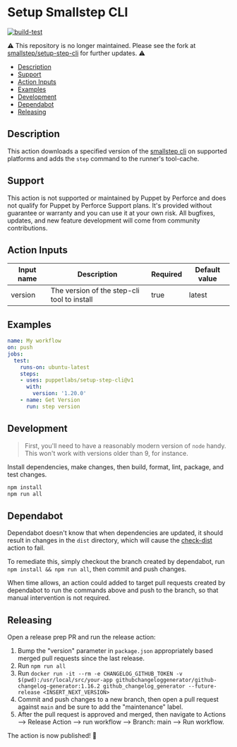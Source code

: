 # Setup Smallstep CLI

[![build-test](https://github.com/puppetlabs/setup-step-cli/actions/workflows/test.yml/badge.svg)](https://github.com/puppetlabs/setup-step-cli/actions/workflows/test.yml)

:warning: This repository is no longer maintained. Please see the fork at [smallstep/setup-step-cli](https://github.com/smallstep/setup-step-cli) for further updates. :warning:

- [Description](#description)
- [Support](#support)
- [Action Inputs](#action-inputs)
- [Examples](#examples)
- [Development](#development)
- [Dependabot](#dependabot)
- [Releasing](#releasing)

## Description

This action downloads a specified version of the [smallstep cli](https://smallstep.com/docs/step-cli) on supported platforms and adds the `step` command to the runner's tool-cache.

## Support

This action is not supported or maintained by Puppet by Perforce and does not qualify for Puppet by Perforce Support plans.
It's provided without guarantee or warranty and you can use it at your own risk.
All bugfixes, updates, and new feature development will come from community contributions.

## Action Inputs

| Input name | Description | Required | Default value |
|------------|-------------|----------|---------------|
| version    | The version of the step-cli tool to install | true | latest |

## Examples

```yaml
name: My workflow
on: push
jobs:
  test:
    runs-on: ubuntu-latest
    steps:
    - uses: puppetlabs/setup-step-cli@v1
      with:
        version: '1.20.0'
    - name: Get Version
      run: step version
```

## Development

> First, you'll need to have a reasonably modern version of `node` handy. This won't work with versions older than 9, for instance.

Install dependencies, make changes, then build, format, lint, package, and test changes.

```bash
npm install
npm run all
```

## Dependabot

Dependabot doesn't know that when dependencies are updated, it should result in changes in the `dist` directory, which will cause the [check-dist](https://github.com/puppetlabs/setup-step-cli/blob/main/.github/workflows/check-dist.yml) action to fail.

To remediate this, simply checkout the branch created by dependabot, run `npm install && npm run all`, then commit and push changes.

When time allows, an action could added to target pull requests created by dependabot to run the commands above and push to the branch, so that manual intervention is not required.

## Releasing

Open a release prep PR and run the release action:

1. Bump the "version" parameter in `package.json` appropriately based merged pull requests since the last release.
2. Run `npm run all`
3. Run `docker run -it --rm -e CHANGELOG_GITHUB_TOKEN -v $(pwd):/usr/local/src/your-app githubchangeloggenerator/github-changelog-generator:1.16.2 github_changelog_generator --future-release <INSERT_NEXT_VERSION>`
4. Commit and push changes to a new branch, then open a pull request against `main` and be sure to add the "maintenance" label.
5. After the pull request is approved and merged, then navigate to Actions --> Release Action --> run workflow --> Branch: main --> Run workflow.

The action is now published! :rocket:
